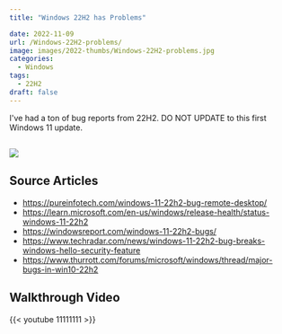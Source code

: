 ```yaml
---
title: "Windows 22H2 has Problems"

date: 2022-11-09
url: /Windows-22H2-problems/
image: images/2022-thumbs/Windows-22H2-problems.jpg
categories:
  - Windows
tags:
  - 22H2
draft: false
---
```

I've had a ton of bug reports from 22H2. DO NOT UPDATE to this first Windows 11 update. 
<!--more-->

## 

![](/images/2022/Windows-22H2-nightmare/ms-known-issues.png)




## Source Articles

- <https://pureinfotech.com/windows-11-22h2-bug-remote-desktop/>
- <https://learn.microsoft.com/en-us/windows/release-health/status-windows-11-22h2>
- <https://windowsreport.com/windows-11-22h2-bugs/>
- <https://www.techradar.com/news/windows-11-22h2-bug-breaks-windows-hello-security-feature>
- <https://www.thurrott.com/forums/microsoft/windows/thread/major-bugs-in-win10-22h2>


## Walkthrough Video

{{< youtube 11111111 >}}
